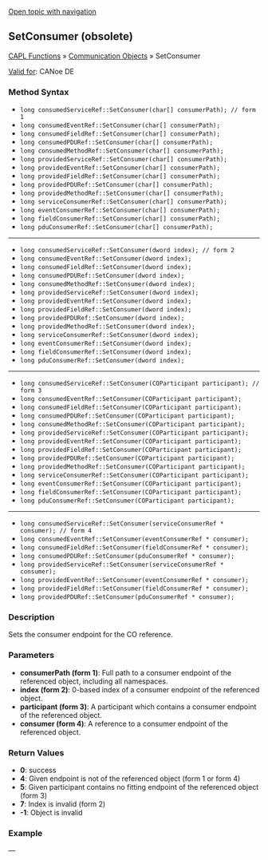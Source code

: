 [Open topic with navigation](../../../../../CANoeDEFamily.htm#Topics/CAPLFunctions/CommunicationObjects/Methods/CAPLfunctionSetConsumer.md)

## SetConsumer (obsolete)

[CAPL Functions](../../CAPLfunctions.md) » [Communication Objects](../CAPLfunctionsCOOverview.md) » SetConsumer

[Valid for](../../../Shared/FeatureAvailability.md): CANoe DE

### Method Syntax

- `long consumedServiceRef::SetConsumer(char[] consumerPath); // form 1`
- `long consumedEventRef::SetConsumer(char[] consumerPath);`
- `long consumedFieldRef::SetConsumer(char[] consumerPath);`
- `long consumedPDURef::SetConsumer(char[] consumerPath);`
- `long consumedMethodRef::SetConsumer(char[] consumerPath);`
- `long providedServiceRef::SetConsumer(char[] consumerPath);`
- `long providedEventRef::SetConsumer(char[] consumerPath);`
- `long providedFieldRef::SetConsumer(char[] consumerPath);`
- `long providedPDURef::SetConsumer(char[] consumerPath);`
- `long providedMethodRef::SetConsumer(char[] consumerPath);`
- `long serviceConsumerRef::SetConsumer(char[] consumerPath);`
- `long eventConsumerRef::SetConsumer(char[] consumerPath);`
- `long fieldConsumerRef::SetConsumer(char[] consumerPath);`
- `long pduConsumerRef::SetConsumer(char[] consumerPath);`

---

- `long consumedServiceRef::SetConsumer(dword index); // form 2`
- `long consumedEventRef::SetConsumer(dword index);`
- `long consumedFieldRef::SetConsumer(dword index);`
- `long consumedPDURef::SetConsumer(dword index);`
- `long consumedMethodRef::SetConsumer(dword index);`
- `long providedServiceRef::SetConsumer(dword index);`
- `long providedEventRef::SetConsumer(dword index);`
- `long providedFieldRef::SetConsumer(dword index);`
- `long providedPDURef::SetConsumer(dword index);`
- `long providedMethodRef::SetConsumer(dword index);`
- `long serviceConsumerRef::SetConsumer(dword index);`
- `long eventConsumerRef::SetConsumer(dword index);`
- `long fieldConsumerRef::SetConsumer(dword index);`
- `long pduConsumerRef::SetConsumer(dword index);`

---

- `long consumedServiceRef::SetConsumer(COParticipant participant); // form 3`
- `long consumedEventRef::SetConsumer(COParticipant participant);`
- `long consumedFieldRef::SetConsumer(COParticipant participant);`
- `long consumedPDURef::SetConsumer(COParticipant participant);`
- `long consumedMethodRef::SetConsumer(COParticipant participant);`
- `long providedServiceRef::SetConsumer(COParticipant participant);`
- `long providedEventRef::SetConsumer(COParticipant participant);`
- `long providedFieldRef::SetConsumer(COParticipant participant);`
- `long providedPDURef::SetConsumer(COParticipant participant);`
- `long providedMethodRef::SetConsumer(COParticipant participant);`
- `long serviceConsumerRef::SetConsumer(COParticipant participant);`
- `long eventConsumerRef::SetConsumer(COParticipant participant);`
- `long fieldConsumerRef::SetConsumer(COParticipant participant);`
- `long pduConsumerRef::SetConsumer(COParticipant participant);`

---

- `long consumedServiceRef::SetConsumer(serviceConsumerRef * consumer); // form 4`
- `long consumedEventRef::SetConsumer(eventConsumerRef * consumer);`
- `long consumedFieldRef::SetConsumer(fieldConsumerRef * consumer);`
- `long consumedPDURef::SetConsumer(pduConsumerRef * consumer);`
- `long providedServiceRef::SetConsumer(serviceConsumerRef * consumer);`
- `long providedEventRef::SetConsumer(eventConsumerRef * consumer);`
- `long providedFieldRef::SetConsumer(fieldConsumerRef * consumer);`
- `long providedPDURef::SetConsumer(pduConsumerRef * consumer);`

### Description

Sets the consumer endpoint for the CO reference.

### Parameters

- **consumerPath (form 1)**: Full path to a consumer endpoint of the referenced object, including all namespaces.
- **index (form 2)**: 0-based index of a consumer endpoint of the referenced object.
- **participant (form 3)**: A participant which contains a consumer endpoint of the referenced object.
- **consumer (form 4)**: A reference to a consumer endpoint of the referenced object.

### Return Values

- **0**: success
- **4**: Given endpoint is not of the referenced object (form 1 or form 4)
- **5**: Given participant contains no fitting endpoint of the referenced object (form 3)
- **7**: Index is invalid (form 2)
- **-1**: Object is invalid

### Example

—
